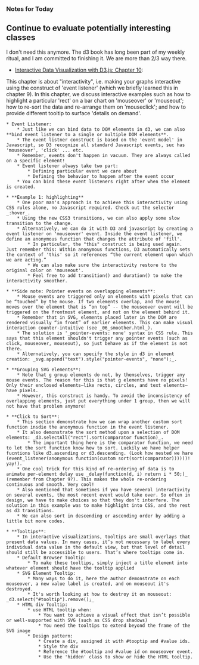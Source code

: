 ### Notes for Today

## Continue to evaluate potentially interesting classes
I don't need this anymore. The d3 book has long been part of my weekly ritual, and I am committed to finishing it. We are more than 2/3 way there.

* [Interactive Data Visualization with D3.js: Chapter 10](http://chimera.labs.oreilly.com/books/1230000000345/ch10.html):

This chapter is about "interactivity", i.e. making your graphs interactive using the construct of 'event listener' (which we briefly learned this in chapter 9). In this chapter, we discuss interactive examples such as how to highlight a particular 'rect' on a bar chart on 'mouseover' or 'mouseout'; how to re-sort the data and re-arrange them on 'mouseclick'; and how to provide different tooltip to surface 'details on demand'.

	* Event Listener:
		* Just like we can bind data to DOM elements in d3, we can also **bind event listener to a single or multiple DOM elements**. 
		* The event listner construct is based on the 'event model' in Javascript, so D3 recognize all standard Javascript events, suc has 'mouseover', 'click' ... etc.
		* Remember, events don't happen in vacuum. They are always called on a specific element!
		* Event listener always take two part:
			* Defining particular event we care about
			* Defining the behavior to happen after the event occur
		* You can bind these event listeners right after when the element is created.

	* **Example 1: highlighting**
		* One poor man's approach is to achieve this interactivity using CSS rules alone, no Javascript required. Check out the selector _:hover_.
		* Using the new CSS3 transitions, we can also apply some slow transition to the change.
		* Alternatively, we can do it with D3 and javascript by creating a event listener on 'mouseover' event. Inside the event listener, we define an anonymous function that changes the attribute of 'fill'.
			* In particular, the "this" construct is being used again. Just remember this: Within anonymous functions, D3 automatically sets the context of 'this' so it references “the current element upon which we are acting.”
			* We can also make sure the interactivity restore to the original color on 'mouseout'.
			* Feel free to add transition() and duration() to make the interactivity smoother.
	
	* **Side note: Pointer events on overlapping elements**:
		* Mouse events are triggered only on elements with pixels that can be “touched” by the mouse. If two elements overlap, and the mouse moves over the element that is “on top” -- the mouseover event will be triggered on the frontmost element, and not on the element behind it.
		* Remember that in SVG, elements placed later in the DOM are rendered visually “in front” of earlier elements. This can make visual interaction counter-intuitive (see _06_smoother.html_). 
		* The solution is '_pointer-events: none' syntax in CSS rule. This says that this element shouldn't trigger any pointer events (such as click, mouseover, mouseout), so just behave as if the element is not there.
		* Alternatively, you can specify the style in d3 in element creation: _svg.append("text").style("pointer-events", "none");_.

	* **Grouping SVG elements**:
		* Note that g group elements do not, by themselves, trigger any mouse events. The reason for this is that g elements have no pixels! Only their enclosed elements—like rects, circles, and text elements—have pixels.
		* However, this construct is handy. To avoid the inconsistency of overlapping elements, just put everything under 1 group, then we will not have that problem anymore!

	* **Click to Sort**:
		* This section demonstrate how we can wrap another custom sort function insdie the anonymous function in the event listener.
		* It also demonstrate the sort method upon a selection of DOM elements: _d3.selectAll("rect").sort(comparator function)_.
			* The important thing here is the comparator function, we need to let the sort function know how to sort. Luckily we have helper fucntions like d3.ascending or d3.descending. (Look how nested we hare (event_listener(anonymous function(custom sort(sort(comparator))))))! yay!).
		* One cool trick for this kind of re-ordering of data is to animate per-element delay use _delay(function(d, i) return i * 50;)_ (remember from Chapter 9?). This makes the whole re-ordering continuous and smooth. Very cool!
		* Also mentioned that sometimes if you have several interactivity on several events, the most recent event would take over. So often in design, we have to make choices so that they don't interfere. The solution in this example was to make highlight into CSS, and the rest as d3 transitions.
		* We can also sort in descending or ascending order by adding a little bit more codes.

	* **Tooltips**:
		* In interactive visualizations, tooltips are small overlays that present data values. In many cases, it’s not necessary to label every individual data value in the default view, but that level of detail should still be accessible to users. That’s where tooltips come in.
		* Default Browser Tooltip:
			* To make these tooltips, simply inject a title element into whatever element should have the tooltip applied
		* SVG Element Tooltip:
			* Many ways to do it, here the author demonstrate on each mouseover, a new value label is created, and on mouseout it's destroyed.
			* It's worth looking at how to destroy it on mouseout: _d3.select("#tooltip").remove();_
		* HTML div Tooltip:
			* use HTML tooltip when:
				* You want to achieve a visual effect that isn’t possible or well-supported with SVG (such as CSS drop shadows)
				* You need the tooltips to extend beyond the frame of the SVG image
			* Design pattern: 
				* Create a div, assigned it with #tooptip and #value ids.
				* Style the div
				* Reference the #tooltip and #value id on mouseover event.
				* Use the 'hidden' class to show or hide the HTML tooltip.


